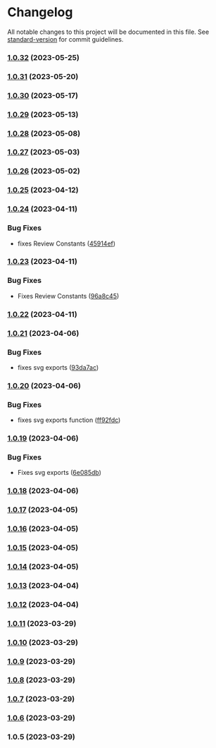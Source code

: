 # Changelog

All notable changes to this project will be documented in this file. See [standard-version](https://github.com/conventional-changelog/standard-version) for commit guidelines.

### [1.0.32](https://github.com/sysotel/sys-common-js/compare/v1.0.31...v1.0.32) (2023-05-25)

### [1.0.31](https://github.com/sysotel/sys-common-js/compare/v1.0.30...v1.0.31) (2023-05-20)

### [1.0.30](https://github.com/sysotel/sys-common-js/compare/v1.0.29...v1.0.30) (2023-05-17)

### [1.0.29](https://github.com/sysotel/sys-common-js/compare/v1.0.28...v1.0.29) (2023-05-13)

### [1.0.28](https://github.com/sysotel/sys-common-js/compare/v1.0.27...v1.0.28) (2023-05-08)

### [1.0.27](https://github.com/sysotel/sys-common-js/compare/v1.0.26...v1.0.27) (2023-05-03)

### [1.0.26](https://github.com/sysotel/sys-common-js/compare/v1.0.25...v1.0.26) (2023-05-02)

### [1.0.25](https://github.com/sysotel/sys-common-js/compare/v1.0.24...v1.0.25) (2023-04-12)

### [1.0.24](https://github.com/sysotel/sys-common-js/compare/v1.0.23...v1.0.24) (2023-04-11)


### Bug Fixes

* fixes Review Constants ([45914ef](https://github.com/sysotel/sys-common-js/commit/45914efa04dad5746e867301f68fb6a5beb12cac))

### [1.0.23](https://github.com/sysotel/sys-common-js/compare/v1.0.22...v1.0.23) (2023-04-11)


### Bug Fixes

* Fixes Review Constants ([96a8c45](https://github.com/sysotel/sys-common-js/commit/96a8c45ab57b6d263892b3c0b26c42fa9c8c0316))

### [1.0.22](https://github.com/sysotel/sys-common-js/compare/v1.0.21...v1.0.22) (2023-04-11)

### [1.0.21](https://github.com/sysotel/sys-common-js/compare/v1.0.20...v1.0.21) (2023-04-06)


### Bug Fixes

* fixes svg exports ([93da7ac](https://github.com/sysotel/sys-common-js/commit/93da7ac79504ddd5382e38d633cb51c8e0964f08))

### [1.0.20](https://github.com/sysotel/sys-common-js/compare/v1.0.19...v1.0.20) (2023-04-06)


### Bug Fixes

* fixes svg exports function ([ff92fdc](https://github.com/sysotel/sys-common-js/commit/ff92fdce7666f6e4774e2670cc433ea078b421c7))

### [1.0.19](https://github.com/sysotel/sys-common-js/compare/v1.0.18...v1.0.19) (2023-04-06)


### Bug Fixes

* Fixes svg exports ([6e085db](https://github.com/sysotel/sys-common-js/commit/6e085db0043c08a8f2f70e5265d1a72e343235b0))

### [1.0.18](https://github.com/sysotel/sys-common-js/compare/v1.0.17...v1.0.18) (2023-04-06)

### [1.0.17](https://github.com/sysotel/sys-common-js/compare/v1.0.16...v1.0.17) (2023-04-05)

### [1.0.16](https://github.com/sysotel/sys-common-js/compare/v1.0.15...v1.0.16) (2023-04-05)

### [1.0.15](https://github.com/sysotel/sys-common-js/compare/v1.0.14...v1.0.15) (2023-04-05)

### [1.0.14](https://github.com/sysotel/sys-common-js/compare/v1.0.13...v1.0.14) (2023-04-05)

### [1.0.13](https://github.com/sysotel/sys-common-js/compare/v1.0.12...v1.0.13) (2023-04-04)

### [1.0.12](https://github.com/sysotel/sys-common-js/compare/v1.0.11...v1.0.12) (2023-04-04)

### [1.0.11](https://github.com/sysotel/sys-common-js/compare/v1.0.10...v1.0.11) (2023-03-29)

### [1.0.10](https://github.com/sysotel/sys-common-js/compare/v1.0.9...v1.0.10) (2023-03-29)

### [1.0.9](https://github.com/sysotel/sys-common-js/compare/v1.0.8...v1.0.9) (2023-03-29)

### [1.0.8](https://github.com/sysotel/sys-common-js/compare/v1.0.7...v1.0.8) (2023-03-29)

### [1.0.7](https://github.com/sysotel/sys-common-js/compare/v1.0.6...v1.0.7) (2023-03-29)

### [1.0.6](https://github.com/sysotel/sys-common-js/compare/v1.0.5...v1.0.6) (2023-03-29)

### 1.0.5 (2023-03-29)
